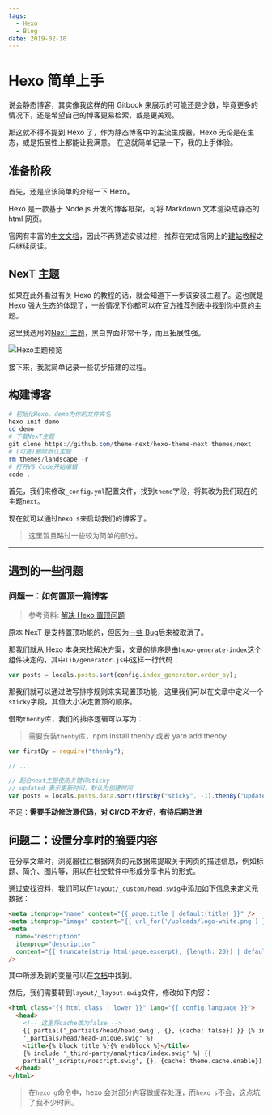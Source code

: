 ```yaml
---
tags:
  - Hexo
  - Blog
date: 2019-02-10
---
```


# Hexo 简单上手

说会静态博客，其实像我这样的用 Gitbook 来展示的可能还是少数，毕竟更多的情况下，还是希望自己的博客更易检索，或是更美观。

那这就不得不提到 Hexo 了，作为静态博客中的主流生成器，Hexo 无论是在生态，或是拓展性上都能让我满意。
在这就简单记录一下，我的上手体验。

## 准备阶段

首先，还是应该简单的介绍一下 Hexo。

Hexo 是一款基于 Node.js 开发的博客框架，可将 Markdown 文本渲染成静态的 html 网页。

官网有丰富的[中文文档](https://hexo.io/zh-cn/docs/index.html)，因此不再赘述安装过程，推荐在完成官网上的[建站教程](https://hexo.io/zh-cn/docs/setup)之后继续阅读。

## NexT 主题

如果在此外看过有关 Hexo 的教程的话，就会知道下一步该安装主题了。这也就是 Hexo 强大生态的体现了，一般情况下你都可以在[官方推荐列表](https://hexo.io/themes/)中找到你中意的主题。

这里我选用的[NexT 主题](https://theme-next.org/)，黑白界面非常干净，而且拓展性强。

![Hexo主题预览](https://theme-next.org/images/docs/next-schemes-3.png)

接下来，我就简单记录一些初步搭建的过程。

## 构建博客

```powershell
# 初始化Hexo，demo为你的文件夹名
hexo init demo
cd demo
# 下载NexT主题
git clone https://github.com/theme-next/hexo-theme-next themes/next
# (可选)删除默认主题
rm themes/landscape -r
# 打开VS Code开始编辑
code .
```

首先，我们来修改`_config.yml`配置文件，找到`theme`字段，将其改为我们现在的主题`next`。

现在就可以通过`hexo s`来启动我们的博客了。

> 这里暂且略过一些较为简单的部分。

---

## 遇到的一些问题

### 问题一：如何置顶一篇博客

> 参考资料: [解决 Hexo 置顶问题](http://www.netcan666.com/2015/11/22/%E8%A7%A3%E5%86%B3Hexo%E7%BD%AE%E9%A1%B6%E9%97%AE%E9%A2%98/)

原本 NexT 是支持置顶功能的，但因为[一些 Bug](https://github.com/iissnan/hexo-theme-next/issues/415)后来被取消了。

那我们就从 Hexo 本身来找解决方案，文章的排序是由`hexo-generate-index`这个组件决定的，其中`lib/generator.js`中这样一行代码：

```javascript
var posts = locals.posts.sort(config.index_generator.order_by);
```

那我们就可以通过改写排序规则来实现置顶功能，这里我们可以在文章中定义一个`sticky`字段，其值大小决定置顶的顺序。

借助`thenby`库，我们的排序逻辑可以写为：

> 需要安装`thenby`库，npm install thenby 或者 yarn add thenby

```javascript
var firstBy = require("thenby");

// ...

// 配合next主题使用关键词sticky
// updated 表示更新时间，默认为创建时间
var posts = locals.posts.data.sort(firstBy("sticky", -1).thenBy("updated", -1));
```

不足：**需要手动修改源代码，对 CI/CD 不友好，有待后期改进**

## 问题二：设置分享时的摘要内容

在分享文章时，浏览器往往根据网页的元数据来提取关于网页的描述信息，例如标题、简介、图片等，用以在社交软件中形成分享卡片的形式。

通过查找资料，我们可以在`layout/_custom/head.swig`中添加如下信息来定义元数据：

```html
<meta itemprop="name" content="{{ page.title | default(title) }}" />
<meta itemprop="image" content="{{ url_for('/uploads/logo-white.png') }}" />
<meta
  name="description"
  itemprop="description"
  content="{{ truncate(strip_html(page.excerpt), {length: 20}) | default(description) }}"
/>
```

其中所涉及到的变量可以在[文档](https://hexo.io/zh-cn/api/locals)中找到。

然后，我们需要转到`layout/_layout.swig`文件，修改如下内容：

```html
<html class="{{ html_class | lower }}" lang="{{ config.language }}">
  <head>
    <!-- 这里将cache改为false -->
    {{ partial('_partials/head/head.swig', {}, {cache: false}) }} {% include
    '_partials/head/head-unique.swig' %}
    <title>{% block title %}{% endblock %}</title>
    {% include '_third-party/analytics/index.swig' %} {{
    partial('_scripts/noscript.swig', {}, {cache: theme.cache.enable}) }}
  </head>
</html>
```

> 在`hexo g`命令中，hexo 会对部分内容做缓存处理，而`hexo s`不会，这点坑了我不少时间。
